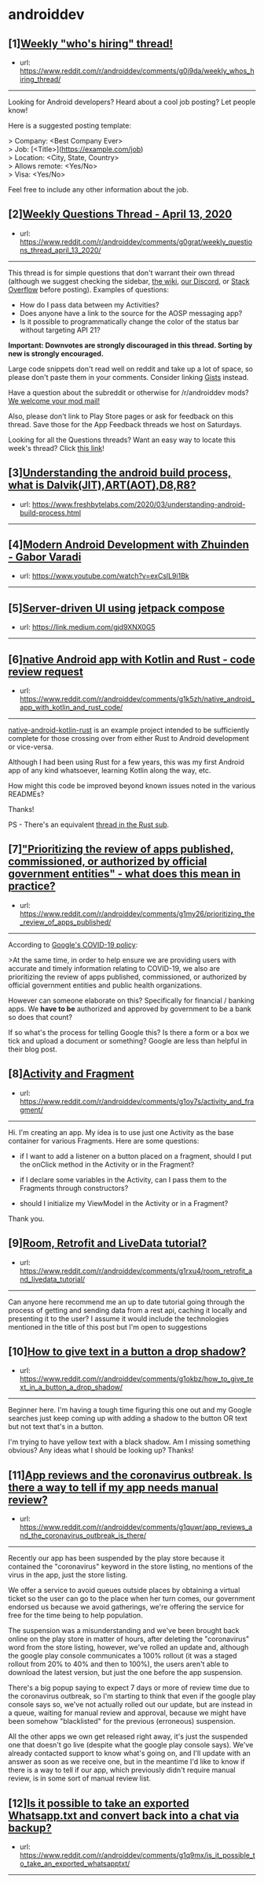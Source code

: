 # androiddev
## [1][Weekly "who's hiring" thread!](https://www.reddit.com/r/androiddev/comments/g0i9da/weekly_whos_hiring_thread/)
- url: https://www.reddit.com/r/androiddev/comments/g0i9da/weekly_whos_hiring_thread/
---
Looking for Android developers? Heard about a cool job posting? Let people know!

Here is a suggested posting template:

&gt; Company: &lt;Best Company Ever&gt;  
&gt; Job: [&lt;Title&gt;]\(https://example.com/job)  
&gt; Location: &lt;City, State, Country&gt;  
&gt; Allows remote: &lt;Yes/No&gt;  
&gt; Visa: &lt;Yes/No&gt;  

Feel free to include any other information about the job.
## [2][Weekly Questions Thread - April 13, 2020](https://www.reddit.com/r/androiddev/comments/g0grat/weekly_questions_thread_april_13_2020/)
- url: https://www.reddit.com/r/androiddev/comments/g0grat/weekly_questions_thread_april_13_2020/
---
This thread is for simple questions that don't warrant their own thread (although we suggest checking the sidebar, [the wiki](http://www.reddit.com/r/androiddev/wiki/), [our Discord](https://discord.gg/D2cNrqX), or [Stack Overflow](http://stackoverflow.com) before posting). Examples of questions:

* How do I pass data between my Activities?
* Does anyone have a link to the source for the AOSP messaging app?
* Is it possible to programmatically change the color of the status bar without targeting API 21?

**Important: Downvotes are strongly discouraged in this thread. Sorting by new is strongly encouraged.**

Large code snippets don't read well on reddit and take up a lot of space, so please don't paste them in your comments. Consider linking [Gists](https://gist.github.com) instead.

Have a question about the subreddit or otherwise for /r/androiddev mods? [We welcome your mod mail!](http://www.reddit.com/message/compose?to=%2Fr%2Fandroiddev)

Also, please don't link to Play Store pages or ask for feedback on this thread. Save those for the App Feedback threads we host on Saturdays.

Looking for all the Questions threads? Want an easy way to locate this week's thread? Click [this link](https://www.reddit.com/r/androiddev/search?q=title%3A%22questions+thread%22+author%3A%22AutoModerator%22&amp;restrict_sr=on&amp;sort=new&amp;t=all)!
## [3][Understanding the android build process, what is Dalvik(JIT),ART(AOT),D8,R8?](https://www.reddit.com/r/androiddev/comments/g1q7om/understanding_the_android_build_process_what_is/)
- url: https://www.freshbytelabs.com/2020/03/understanding-android-build-process.html
---

## [4][Modern Android Development with Zhuinden - Gabor Varadi](https://www.reddit.com/r/androiddev/comments/g18icm/modern_android_development_with_zhuinden_gabor/)
- url: https://www.youtube.com/watch?v=exCslL9i1Bk
---

## [5][Server-driven UI using jetpack compose](https://www.reddit.com/r/androiddev/comments/g1iqav/serverdriven_ui_using_jetpack_compose/)
- url: https://link.medium.com/gjd9XNX0G5
---

## [6][native Android app with Kotlin and Rust - code review request](https://www.reddit.com/r/androiddev/comments/g1k5zh/native_android_app_with_kotlin_and_rust_code/)
- url: https://www.reddit.com/r/androiddev/comments/g1k5zh/native_android_app_with_kotlin_and_rust_code/
---
[native-android-kotlin-rust](https://gitlab.com/dpezely/native-android-kotlin-rust) is an example project intended to be sufficiently complete for those crossing over from either Rust to Android development or vice-versa.

Although I had been using Rust for a few years, this was my first Android app of any kind whatsoever, learning Kotlin along the way, etc.

How might this code be improved beyond known issues noted in the various READMEs?

Thanks!

PS - There's an equivalent [thread in the Rust sub](https://www.reddit.com/r/rust/comments/fywgwj/native_android_app_with_kotlin_and_rust/).
## [7]["Prioritizing the review of apps published, commissioned, or authorized by official government entities" - what does this mean in practice?](https://www.reddit.com/r/androiddev/comments/g1my26/prioritizing_the_review_of_apps_published/)
- url: https://www.reddit.com/r/androiddev/comments/g1my26/prioritizing_the_review_of_apps_published/
---
According to [Google's COVID-19 policy](https://android-developers.googleblog.com/2020/04/google-play-updates-and-information.html):

&gt;At the same time, in order to help ensure we are providing users with accurate and timely information relating to COVID-19, we also are prioritizing the review of apps published, commissioned, or authorized by official government entities and public health organizations.

However can someone elaborate on this? Specifically for financial / banking apps. We **have to be** authorized and approved by government to be a bank so does that count? 

If so what's the process for telling Google this? Is there a form or a box we tick and upload a document or something? Google are less than helpful in their blog post.
## [8][Activity and Fragment](https://www.reddit.com/r/androiddev/comments/g1oy7s/activity_and_fragment/)
- url: https://www.reddit.com/r/androiddev/comments/g1oy7s/activity_and_fragment/
---
Hi. I'm creating an app. My idea is to use just one Activity as the base container for various Fragments. Here are some questions:

- if I want to add a listener on a button placed on a fragment, should I put the onClick method in the Activity or in the Fragment?

- if I declare some variables in the Activity, can I pass them to the Fragments through constructors?

- should I initialize my ViewModel in the Activity or in a Fragment? 

Thank you.
## [9][Room, Retrofit and LiveData tutorial?](https://www.reddit.com/r/androiddev/comments/g1rxu4/room_retrofit_and_livedata_tutorial/)
- url: https://www.reddit.com/r/androiddev/comments/g1rxu4/room_retrofit_and_livedata_tutorial/
---
Can anyone here recommend me an up to date tutorial going through the process of getting and sending data from a rest api, caching it locally and presenting it to the user? I assume it would include the technologies mentioned in the title of this post but I'm open to suggestions
## [10][How to give text in a button a drop shadow?](https://www.reddit.com/r/androiddev/comments/g1okbz/how_to_give_text_in_a_button_a_drop_shadow/)
- url: https://www.reddit.com/r/androiddev/comments/g1okbz/how_to_give_text_in_a_button_a_drop_shadow/
---
Beginner here. I'm having a tough time figuring this one out and my Google searches just keep coming up with adding a shadow to the button OR text but not text that's in a button. 

I'm trying to have yellow text with a black shadow. Am I missing something obvious? Any ideas what I should be looking up? Thanks!
## [11][App reviews and the coronavirus outbreak. Is there a way to tell if my app needs manual review?](https://www.reddit.com/r/androiddev/comments/g1quwr/app_reviews_and_the_coronavirus_outbreak_is_there/)
- url: https://www.reddit.com/r/androiddev/comments/g1quwr/app_reviews_and_the_coronavirus_outbreak_is_there/
---
Recently our app has been suspended by the play store because it contained the "coronavirus" keyword in the store listing, no mentions of the virus in the app, just the store listing.

We offer a service to avoid queues outside places by obtaining a virtual ticket so the user can go to the place when her turn comes, our government endorsed us because we avoid gatherings, we're offering the service for free for the time being to help population.

The suspension was a misunderstanding and we've been brought back online on the play store in matter of hours, after deleting the "coronavirus" word from the store listing, however, we've rolled an update and, although the google play console communicates a 100% rollout (it was a staged rollout from 20% to 40% and then to 100%), the users aren't able to download the latest version, but just the one before the app suspension.

There's a big popup saying to expect 7 days or more of review time due to the coronavirus outbreak, so I'm starting to think that even if the google play console says so, we've not actually rolled out our update, but are instead in a queue, waiting for manual review and approval, because we might have been somehow "blacklisted" for the previous (erroneous) suspension.

All the other apps we own get released right away, it's just the suspended one that doesn't go live (despite what the google play console says). We've already contacted support to know what's going on, and I'll update with an answer as soon as we receive one, but in the meantime I'd like to know if there is a way to tell if our app, which previously didn't require manual review, is in some sort of manual review list.
## [12][Is it possible to take an exported Whatsapp.txt and convert back into a chat via backup?](https://www.reddit.com/r/androiddev/comments/g1q9mx/is_it_possible_to_take_an_exported_whatsapptxt/)
- url: https://www.reddit.com/r/androiddev/comments/g1q9mx/is_it_possible_to_take_an_exported_whatsapptxt/
---

